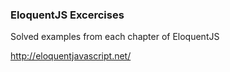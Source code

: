 ### EloquentJS Excercises

Solved examples from each chapter of EloquentJS

http://eloquentjavascript.net/
